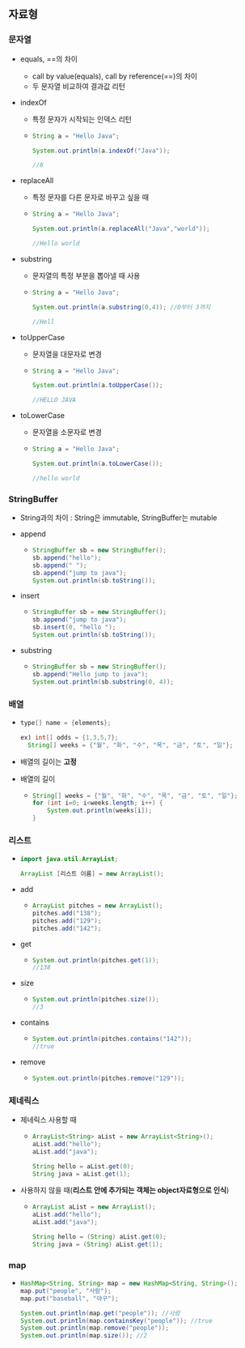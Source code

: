 ## 자료형

### 문자열

- equals, ==의 차이

  - call by value(equals), call by reference(==)의 차이
  - 두 문자열 비교하여 결과값 리턴

- indexOf

  - 특정 문자가 시작되는 인덱스 리턴

  - ```java
    String a = "Hello Java";
    
    System.out.println(a.indexOf("Java"));
    
    //6
    ```

- replaceAll

  - 특정 문자를 다른 문자로 바꾸고 싶을 때

  - ```java
    String a = "Hello Java";
    
    System.out.println(a.replaceAll("Java","world"));
    
    //Hello world
    ```

- substring

  - 문자열의 특정 부분을 뽑아낼 때 사용

  - ```java
    String a = "Hello Java";
    
    System.out.println(a.substring(0,4)); //0부터 3까지 
    
    //Hell
    ```

- toUpperCase

  - 문자열을 대문자로 변경

  - ```java
    String a = "Hello Java";
    
    System.out.println(a.toUpperCase());
    
    //HELLO JAVA
    ```

- toLowerCase

  - 문자열을 소문자로 변경

  - ```java
    String a = "Hello Java";
    
    System.out.println(a.toLowerCase());
    
    //hello world
    ```

### StringBuffer

- String과의 차이 : String은 immutable, StringBuffer는 mutable

- append

  - ```java
    StringBuffer sb = new StringBuffer();
    sb.append("hello");
    sb.append(" ");
    sb.append("jump to java");
    System.out.println(sb.toString());
    ```

- insert

  - ```java
    StringBuffer sb = new StringBuffer();
    sb.append("jump to java");
    sb.insert(0, "hello ");
    System.out.println(sb.toString());
    ```

- substring

  - ```java
    StringBuffer sb = new StringBuffer();
    sb.append("Hello jump to java");
    System.out.println(sb.substring(0, 4));
    ```

### 배열

- ```java
  type[] name = {elements};
  
  ex) int[] odds = {1,3,5,7};
  	String[] weeks = {"월", "화", "수", "목", "금", "토", "일"};
  ```

- 배열의 길이는 **고정**

- 배열의 길이

  - ```java
    String[] weeks = {"월", "화", "수", "목", "금", "토", "일"};
    for (int i=0; i<weeks.length; i++) {
        System.out.println(weeks[i]);
    }
    ```

### 리스트

- ```java
  import java.util.ArrayList;
  
  ArrayList [리스트 이름] = new ArrayList();
  ```

- add

  - ```java
    ArrayList pitches = new ArrayList();
    pitches.add("138");
    pitches.add("129");
    pitches.add("142");
    ```

- get

  - ```java
    System.out.println(pitches.get(1));
    //138
    ```

- size

  - ```java
    System.out.println(pitches.size());
    //3
    ```

- contains

  - ```java
    System.out.println(pitches.contains("142"));
    //true
    ```

- remove

  - ```java
    System.out.println(pitches.remove("129"));
    ```

### 제네릭스

- 제네릭스 사용할 때

  - ```java
    ArrayList<String> aList = new ArrayList<String>();
    aList.add("hello");
    aList.add("java");
    
    String hello = aList.get(0);
    String java = aList.get(1);
    ```

- 사용하지 않을 때(**리스트 안에 추가되는 객체는  object자료형으로 인식**)

  - ```java
    ArrayList aList = new ArrayList();
    aList.add("hello");
    aList.add("java");
    
    String hello = (String) aList.get(0);
    String java = (String) aList.get(1);
    ```

### map

- ```java
  HashMap<String, String> map = new HashMap<String, String>();
  map.put("people", "사람");
  map.put("baseball", "야구");
  
  System.out.println(map.get("people")); //사람
  System.out.println(map.containsKey("people")); //true
  System.out.println(map.remove("people")); 
  System.out.println(map.size()); //2
  ```

  


